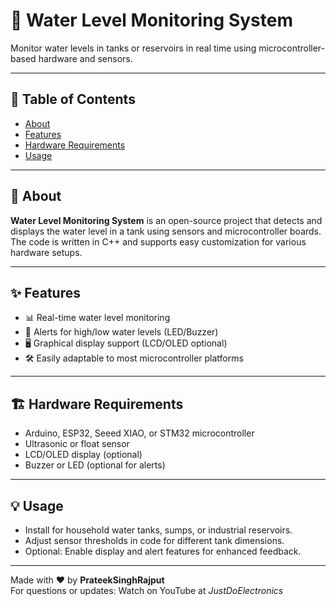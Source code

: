 # 🚰 Water Level Monitoring System

Monitor water levels in tanks or reservoirs in real time using microcontroller-based hardware and sensors.

---

## 📝 Table of Contents

- [About](#about)
- [Features](#features)
- [Hardware Requirements](#hardware-requirements)
- [Usage](#usage)

---

## 📖 About

**Water Level Monitoring System** is an open-source project that detects and displays the water level in a tank using sensors and microcontroller boards. The code is written in C++ and supports easy customization for various hardware setups.

---

## ✨ Features

- 📊 Real-time water level monitoring
- 🔔 Alerts for high/low water levels (LED/Buzzer)
- 🖥️ Graphical display support (LCD/OLED optional)
- 🛠️ Easily adaptable to most microcontroller platforms

---

## 🏗️ Hardware Requirements

- Arduino, ESP32, Seeed XIAO, or STM32 microcontroller
- Ultrasonic or float sensor
- LCD/OLED display (optional)
- Buzzer or LED (optional for alerts)

---

## 💡 Usage

- Install for household water tanks, sumps, or industrial reservoirs.
- Adjust sensor thresholds in code for different tank dimensions.
- Optional: Enable display and alert features for enhanced feedback.

---

Made with ❤️ by **PrateekSinghRajput**  
For questions or updates: Watch on YouTube at *JustDoElectronics*

